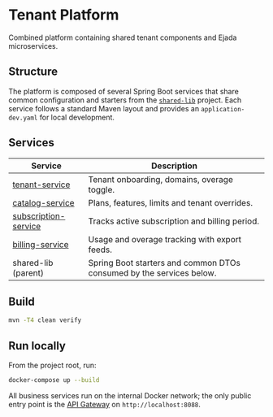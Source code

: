 # Tenant Platform

Combined platform containing shared tenant components and Ejada microservices.

## Structure

The platform is composed of several Spring Boot services that share common
configuration and starters from the [`shared-lib`](../shared-lib) project.
Each service follows a standard Maven layout and provides an
`application-dev.yaml` for local development.

## Services
| Service | Description |
|---------|-------------|
| [tenant-service](tenant-service/README.md) | Tenant onboarding, domains, overage toggle. |
| [catalog-service](catalog-service/README.md) | Plans, features, limits and tenant overrides. |
| [subscription-service](subscription-service/README.md) | Tracks active subscription and billing period. |
| [billing-service](billing-service/README.md) | Usage and overage tracking with export feeds. |
| shared-lib (parent) | Spring Boot starters and common DTOs consumed by the services below. |

## Build
```bash
mvn -T4 clean verify
```

## Run locally
From the project root, run:
```bash
docker-compose up --build
```
All business services run on the internal Docker network; the only public entry point is the [API Gateway](../api-gateway) on `http://localhost:8088`.
